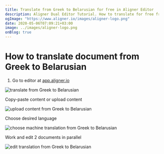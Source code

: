 ```yaml
---
title: Translate from Greek to Belarusian for free in Aligner Editor
description: Aligner Dual Editor Tutorial. How to translate for free from Greek to Belarusian. Aligner is multilingual document management platform. 
ogImage: "https://www.aligner.io/images/aligner-logo.png"
date: 2020-05-06T07:09:21+03:00
image: ../images/aligner-logo.png
onBlog: true
---
```


# How to translate document from Greek to Belarusian

1. Go to editor at [app.aligner.io](https://app.aligner.io "Aligner App web page")

![translate from Greek to Belarusian](../aligner-blank-editor.png "translate from Greek to Belarusian")

Copy-paste content or upload content

![upload content from Greek to Belarusian](../aligner-uploaded-document.png "upload content from Greek to Belarusian")

Choose desired language

![choose machine translation from Greek to Belarusian](../aligner-language-dropdown.png "choose machine translation from Greek to Belarusian")

Work and edit 2 documents in parallel

![edit translation from Greek to Belarusian](../aligner-double-sitded-editor.png "edit translation from Greek to Belarusian")

